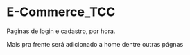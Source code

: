 # E-Commerce_TCC

Paginas de login e cadastro, por hora.

Mais pra frente será adicionado a home dentre outras págnas
